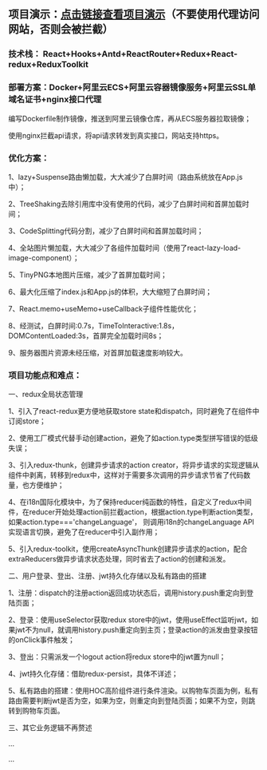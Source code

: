 ## 项目演示：[点击链接查看项目演示](https://tour.aeeternity.com/)（不要使用代理访问网站，否则会被拦截）

### 技术栈： React+Hooks+Antd+ReactRouter+Redux+React-redux+ReduxToolkit

### 部署方案：Docker+阿里云ECS+阿里云容器镜像服务+阿里云SSL单域名证书+nginx接口代理
编写Dockerfile制作镜像，推送到阿里云镜像仓库，再从ECS服务器拉取镜像；

使用nginx拦截api请求，将api请求转发到真实接口，网站支持https。


### 优化方案：
1、lazy+Suspense路由懒加载，大大减少了白屏时间（路由系统放在App.js中）；

2、TreeShaking去除引用库中没有使用的代码，减少了白屏时间和首屏加载时间；

3、CodeSplitting代码分割，减少了白屏时间和首屏加载时间；

4、全站图片懒加载，大大减少了各组件加载时间（使用了react-lazy-load-image-component）；

5、TinyPNG本地图片压缩，减少了首屏加载时间；

6、最大化压缩了index.js和App.js的体积，大大缩短了白屏时间；

7、React.memo+useMemo+useCallback子组件性能优化；

8、经测试，白屏时间:0.7s，TimeToInteractive:1.8s，DOMContentLoaded:3s，首屏完全加载时间8s；

9、服务器图片资源未经压缩，对首屏加载速度影响较大。

### 项目功能点和难点：
一、redux全局状态管理

1、引入了react-redux更方便地获取store state和dispatch，同时避免了在组件中订阅store；

2、使用工厂模式代替手动创建action，避免了如action.type类型拼写错误的低级失误；

3、引入redux-thunk，创建异步请求的action creator，将异步请求的实现逻辑从组件中剥离，转移到redux中，这样对于需要多次调用的异步请求节省了代码数量，也方便维护；

4、在i18n国际化模块中，为了保持reducer纯函数的特性，自定义了redux中间件，在reducer开始处理action前拦截action，根据action.type判断action类型，如果action.type==='changeLanguage'，
则调用i18n的changeLanguage API实现语言切换，避免了在reducer中引入副作用；

5、引入redux-toolkit，使用createAsyncThunk创建异步请求的action，配合extraReducers做异步请求状态处理，同时省去了action的创建和派发。


二、用户登录、登出、注册、jwt持久化存储以及私有路由的搭建

1、注册：dispatch的注册action返回成功状态后，调用history.push重定向到登陆页面；

2、登录：使用useSelector获取redux store中的jwt，使用useEffect监听jwt，如果jwt不为null，就调用history.push重定向到主页；登录action的派发由登录按钮的onClick事件触发；

3、登出：只需派发一个logout action将redux store中的jwt置为null；

4、jwt持久化存储：借助redux-persist，具体不详述；

5、私有路由的搭建：使用HOC高阶组件进行条件渲染。以购物车页面为例，私有路由需要判断jwt是否为空，如果为空，则重定向到登陆页面；如果不为空，则跳转到购物车页面。

三、其它业务逻辑不再赘述

...

...
